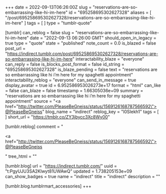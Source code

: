 +++
date = 2022-09-13T06:26:00Z
slug = "reservations-are-so-embarrassing-like-hi-im-here"
id = "695258695302627328"
aliases = [ "/post/695258695302627328/reservations-are-so-embarrassing-like-hi-im-here" ]
tags = [ ]
type = "tumblr-quote"

[tumblr]
can_reblog = false
slug = "reservations-are-so-embarrassing-like-hi-im-here"
date = "2022-09-13 06:26:00 GMT"
should_open_in_legacy = true
type = "quote"
state = "published"
note_count = 0.0
is_blazed = false
post_url = "https://indirect.tumblr.com/post/695258695302627328/reservations-are-so-embarrassing-like-hi-im-here"
interactability_blaze = "everyone"
can_reply = false
is_blocks_post_format = false
id_string = "695258695302627328"
is_blaze_pending = false
text = "reservations are so embarrassing like hi i’m here for my spaghetti appointment"
interactability_reblog = "everyone"
can_send_in_message = true
display_avatar = true
id = 6.952586953026273e+17
format = "html"
can_like = false
can_blaze = false
timestamp = 1.66305036e+09
summary = "reservations are so embarrassing like hi i’m here for my spaghetti appointment"
source = "<a href=\"http://twitter.com/PleaseBeGneiss/status/1569126168787566592\">@PleaseBeGneiss</a>"
blog_name = "indirect"
reblog_key = "l0SIekh1"
tags = [ ]
short_url = "https://tmblr.co/ZY3jbycc3Xc8Wy00"

[tumblr.reblog]
comment = "<p><a href=\"http://twitter.com/PleaseBeGneiss/status/1569126168787566592\">@PleaseBeGneiss</a></p>"
tree_html = ""

[tumblr.blog]
url = "https://indirect.tumblr.com/"
uuid = "t:PgyUJU3SA2Klwyt81UWAwQ"
updated = 1.738205153e+09
can_show_badges = true
name = "indirect"
title = "indirect"
description = ""

[tumblr.blog.tumblrmart_accessories]
+++
